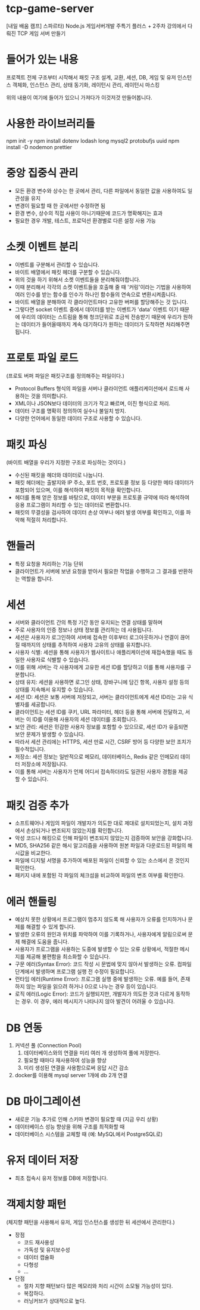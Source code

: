 # tcp-game-server

[내일 배움 캠프] 스파르타) Node.js 게임서버개발 주특기 플러스 + 2주차 강의에서 다뤄진 TCP 게임 서버 만들기

# 들어가 있는 내용

프로젝트 전체 구조부터 시작해서 패킷 구조 설계,
교환,
세션,
DB,
게임 및 유저 인스턴스 객체화,
인스턴스 관리,
상태 동기화,
레이턴시 관리,
레이턴시 마스킹

위의 내용이 여기에 들어가 있으니 가져다가 이것저것 만들어봅니다.

# 사용한 라이브러리들

npm init -y
npm install dotenv lodash long mysql2 protobufjs uuid
npm install -D nodemon prettier

# 중앙 집중식 관리

- 모든 환경 변수와 상수는 한 곳에서 관리, 다른 파일에서 동일한 값을 사용하여도 일관성을 유지
- 변경이 필요할 때 한 곳에서만 수정하면 됨
- 환경 변수, 상수의 직접 사용이 아니기때문에 코드가 명확해지는 효과
- 필요한 경우 개발, 테스트, 프로덕션 환경별로 다른 설정 사용 가능

# 소켓 이벤트 분리

- 이벤트를 구분해서 관리할 수 있습니다.
- 바이트 배열에서 패킷 헤더를 구분할 수 있습니다.
- 위의 것을 하기 위해서 소켓 이벤트들을 분리해줘야합니다.
- 이때 분리해서 각각의 소켓 이벤트들을 호출해 줄 때 '커링'이라는 기법을 사용하여 여러 인수를 받는 함수를 인수가 하나인 함수들의 연속으로 변환시켜줍니다.
- 바이트 배열을 분해하여 각 클라이언트마다 고유한 버퍼를 할당해주는 것 입니다.
- 그렇다면 socket 이벤트 중에서 데이터를 받는 이벤트가 'data' 이벤트 이기 때문에 우리의 데이터는 스트림을 통해 청크단위로 조금씩 전송받기 때문에 우리가 원하는 데이터가 들어올때까지 계속 대기하다가 원하는 데이터가 도착하면 처리해주면 됩니다.

# 프로토 파일 로드

(프로토 버퍼 파일은 패킷구조를 정의해주는 파일이다.)

- Protocol Buffers 형식의 파일을 서버나 클라이언트 애플리케이션에서 로드해 사용하는 것을 의미합니다.
- XML이나 JSON보다 데이터의 크기가 작고 빠르며, 이진 형식으로 처리.
- 데이터 구조를 명확히 정의하여 실수나 불일치 방지.
- 다양한 언어에서 동일한 데이터 구조로 사용할 수 있습니다.

# 패킷 파싱

(바이트 배열을 우리가 지정한 구조로 파싱하는 것이다.)

- 수신된 패킷을 헤더와 데이터로 나눕니다.
- 패킷 헤더에는 출발지와 IP 주소, 포트 번호, 프로토콜 정보 등 다양한 메타 데이터가 포함되어 있으며, 이를 해석하여 패킷의 목적을 확인합니다.
- 헤더를 통해 얻은 정보를 바탕으로, 데이터 부분을 프로토콜 규약에 따라 해석하여 응용 프로그램이 처리할 수 있는 데이터로 변환합니다.
- 패킷의 무결성을 검사하여 데이터 손상 여부나 에러 발생 여부를 확인하고, 이를 파악해 적절히 처리합니다.

# 핸들러

- 특정 요청을 처리하는 기능 단위
- 클라이언트가 서버에 보낸 요청을 받아서 필요한 작업을 수행하고 그 결과를 반환하는 역할을 합니다.

# 세션

- 서버와 클라이언트 간의 특정 기간 동안 유지되는 연결 상태를 말하며
- 주로 사용자의 인증 정보나 상태 정보를 관리하는 데 사용됩니다.
- 세션은 사용자가 로그인하여 서버에 접속한 이후부터 로그아웃하거나 연결이 끊어질 때까지의 상태를 추적하여 사용자 고유의 상태를 유지합니다.
- 사용자 식별: 세션을 통해 사용자가 웹사이트나 애플리케이션에 재접속했을 때도 동일한 사용자로 식별할 수 있습니다.
- 이를 위해 서버는 각 사용자에게 고유한 세션 ID를 할당하고 이를 통해 사용자를 구분합니다.
- 상태 유지: 세션을 사용하면 로그인 상태, 장바구니에 담긴 항목, 사용자 설정 등의 상태를 지속해서 유지할 수 있습니다.
- 세션 ID: 세션은 보통 서버에 저장되고, 서버는 클라이언트에게 세션 ID라는 고유 식별자를 세공합니다.
- 클라이언트는 세션 ID를 쿠키, URL 파라미터, 헤더 등을 통해 서버에 전달하고, 서버는 이 ID를 이용해 사용자의 세션 데이터를 조회합니다.
- 보안 관리: 세션은 민감한 사용자 정보를 포함할 수 있으므로, 세션 ID가 유출되면 보안 문제가 발생할 수 있습니다.
- 따라서 세션 관리에는 HTTPS, 세션 만료 시간, CSRF 방어 등 다양한 보안 조치가 필수적입니다.
- 저장소: 세션 정보는 일반적으로 메모리, 데이터베이스, Redis 같은 인메모리 데이터 저장소에 저장됩니다.
- 이를 통해 서버는 사용자가 언제 어디서 접속하더라도 일관된 사용자 경험을 제공 할 수 있습니다.

# 패킷 검증 추가

- 소프트웨어나 게임의 파일이 개발자가 의도한 대로 제대로 설치되었는지, 설치 과정에서 손상되거나 변조되지 않았는지를 확인합니다.
- 악성 코드나 해킹으로 인해 파일이 변조되지 않았는지 검증하여 보안을 강화합니다.
- MD5, SHA256 같은 해시 알고리즘을 사용하여 원본 파일과 다운로드된 파일의 해시값을 비교한다.
- 파일에 디지털 서명을 추가하여 배포된 파일이 신뢰할 수 있는 소스에서 온 것인지 확인한다.
- 패키지 내에 포함된 각 파일의 체크섬을 비교하여 파일의 변조 여부를 확인한다.

# 에러 핸들링

- 예상치 못한 상황에서 프로그램이 멈추지 않도록 해 사용자가 오류를 인지하거나 문제를 해결할 수 있게 합니다.
- 발생한 오류의 원인과 위치를 파악하여 이를 기록하거나, 사용자에게 알림으로써 문제 해결에 도움을 줍니다.
- 사용자가 프로그램을 사용하는 도중에 발생할 수 있는 오류 상황에서, 적절한 메시지를 제공해 불편함을 최소화할 수 있습니다.
- 구문 에러(Syntax Error): 코드 작성 시 문법에 맞지 않아서 발생하는 오류. 컴파일 단계에서 발생하며 프로그램 실행 전 수정이 필요합니다.
- 런타임 에러(Runtime Error): 프로그램 실행 중에 발생하는 오류. 예를 들어, 존재하지 않는 파일을 읽으려 하거나 0으로 나누는 경우 등이 있습니다.
- 로직 에러(Logic Error): 코드가 실행되지만, 개발자가 의도한 것과 다르게 동작하는 경우. 이 경우, 에러 메시지가 나타나지 않아 발견이 어려울 수 있습니다.

# DB 연동

1. 커넥션 풀 (Connection Pool)
   1. 데이터베이스와의 연결을 미리 여러 개 생성하여 풀에 저장한다.
   2. 필요할 때마다 재사용하여 성능을 향상
   3. 미리 생성된 연결을 사용함으로써 응답 시간 감소
2. docker를 이용해 mysql server 1개에 db 2개 연결

# DB 마이그레이션

- 새로운 기능 추가로 인해 스키마 변경이 필요할 때 (지금 우리 상황)
- 데이터베이스 성능 향상을 위해 구조를 최적화할 때
- 데이터베이스 시스템을 교체할 때 (예: MySQL에서 PostgreSQL로)

# 유저 데이터 저장

- 최초 접속시 유저 정보를 DB에 저장합니다.

# 객제치향 패턴

(체지향 패턴을 사용해서 유저, 게임 인스턴스를 생성한 뒤 세션에서 관리한다.)

- 장점
  - 코드 재사용성
  - 가독성 및 유지보수성
  - 데이터 캡슐화
  - 다형성
  - …
- 단점
  - 절차 지향 패턴보다 많은 메모리와 처리 시간이 소모될 가능성이 있다.
  - 복잡하다.
  - 러닝커브가 상대적으로 높다.
